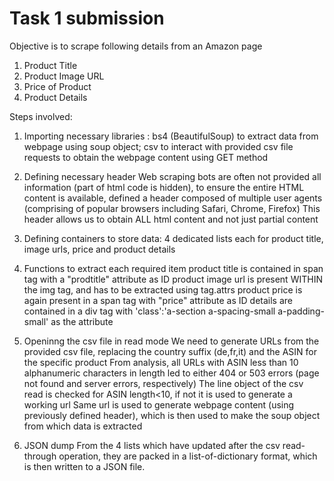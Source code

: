 # Task 1 submission
Objective is to scrape following details from an Amazon page
1)  Product Title
2)  Product Image URL
3)  Price of Product
4)  Product Details

Steps involved:
1) Importing necessary libraries : 
    bs4 (BeautifulSoup) to extract data from webpage using soup object;
    csv to interact with provided csv file
    requests to obtain the webpage content using GET method

2) Defining necessary header
    Web scraping bots are often not provided all information (part of html code is hidden), to ensure the entire HTML content
    is available, defined a header composed of multiple user agents (comprising of popular browsers including Safari, Chrome, Firefox)
    This header allows us to obtain ALL html content and not just partial content

3) Defining containers to store data:
    4 dedicated lists each for product title, image urls, price and product details 

4) Functions to extract each required item
    product title is contained in span tag with a "prodtitle" attribute as ID
    product image url is present WITHIN the img tag, and has to be extracted using tag.attrs
    product price is again present in a span tag with "price" attribute as ID
    details are contained in a div tag with 'class':'a-section a-spacing-small a-padding-small' as the attribute

5) Openinng the csv file in read mode
    We need to generate URLs from the provided csv file, replacing the country suffix (de,fr,it) and the ASIN for the specific product
    From analysis, all URLs with ASIN less than 10 alphanumeric characters in length led to either 404 or 503 errors (page not found and server errors, respectively)
    The line object of the csv read is checked for ASIN length<10, if not it is used to generate a working url
    Same url is used to generate webpage content (using previously defined header), which is then used to make the soup object from which data is extracted

6) JSON dump
    From the 4 lists which have updated after the csv read-through operation, they are packed in a list-of-dictionary format, which is then written to a JSON file.
    
